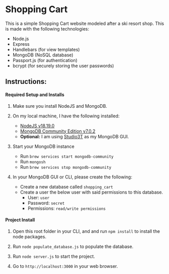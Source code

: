 # Shopping Cart
 
This is a simple Shopping Cart website modeled after a ski resort shop. This is made with the following technologies:
- Node.js
- Express
- Handlebars (for view templates)
- MongoDB (NoSQL database)
- ​Passport.js (for authentication)
- bcrypt (for securely storing the user passwords)

## Instructions:

#### Required Setup and Installs
1. Make sure you install NodeJS and MongoDB.

2. On my local machine, I have the following installed:
    - [NodeJS v18.19.0](https://nodejs.org/en/download)
    - [MongoDB Community Edition v7.0.2](https://www.mongodb.com/try/download/community) 
    - **Optional:** I am using [Studio3T](https://studio3t.com/download/) as my MongoDB GUI.

3. Start your MongoDB instance
    - Run ```brew services start mongodb-community```
    - Run ```mongosh```
    - Run ```brew services stop mongodb-community```

4. In your MongoDB GUI or CLI, please create the following:
    - Create a new database called ```shopping_cart```
    - Create a user the below user with said permissions to this database.
      - User: ```user``` 
      - Password: ```secret```
      - Permissions: ```read/write permissions``` 


#### Project Install
1. Open this root folder in your CLI, and and run ```​npm install``` ​to install the node packages.

2. Run ```node populate_database.js``` to populate the database.

3. Run ```node server.js``` to start the project.

4. Go to ```http://localhost:3000``` in your web browser.
